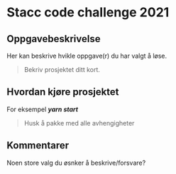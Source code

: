 # Stacc code challenge 2021

## Oppgavebeskrivelse
Her kan beskrive hvikle oppgave(r) du har valgt å løse.
> Bekriv prosjektet ditt kort.

## Hvordan kjøre prosjektet
For eksempel ***yarn start***
> Husk å pakke med alle avhengigheter

## Kommentarer
Noen store valg du øsnker å beskrive/forsvare?
